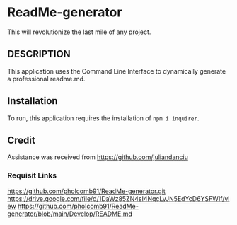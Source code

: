 # ReadMe-generator
This will revolutionize the last mile of any project.

## DESCRIPTION
This application uses the Command Line Interface to dynamically generate a professional readme.md. 

## Installation
To run, this application requires the installation of `npm i inquirer`.

## Credit
Assistance was received from https://github.com/juliandanciu

### Requisit Links
https://github.com/pholcomb91/ReadMe-generator.git 
https://drive.google.com/file/d/1DaWz85ZN4sI4NqcLyJN5EdYcD6YSFWIf/view
https://github.com/pholcomb91/ReadMe-generator/blob/main/Develop/README.md